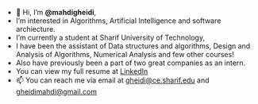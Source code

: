 - 👋 Hi, I’m **@mahdigheidi**,
- I’m interested in Algorithms, Artificial Intelligence and software archiecture.
- I’m currently a student at Sharif University of Technology,
- I have been the assistant of Data structures and algorithms, Design and Analysis of Algorithms, Numerical Analysis and few other courses!
- Also have previously been a part of two great companies as an intern. 
- You can view my full resume at [LinkedIn](https://github.com/user/repo/blob/branch/other_file.md)
- 📫 You can reach me via email at gheidi@ce.sharif.edu and gheidimahdi@gmail.com

<!---
mahdigheidi/mahdigheidi is a ✨ special ✨ repository because its `README.md` (this file) appears on your GitHub profile.
You can click the Preview link to take a look at your changes.
--->
